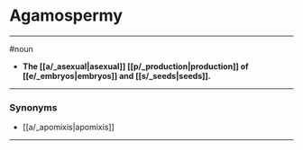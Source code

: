 # Agamospermy
---
#noun
- **The [[a/_asexual|asexual]] [[p/_production|production]] of [[e/_embryos|embryos]] and [[s/_seeds|seeds]].**
---
### Synonyms
- [[a/_apomixis|apomixis]]
---
